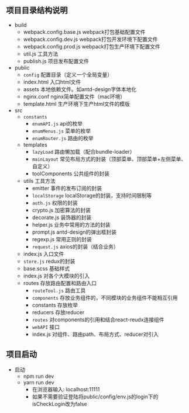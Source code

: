## 项目目录结构说明

- build
  - webpack.config.base.js  webpack打包基础配置文件
  - webpack.config.dev.js  webpack打包开发环境下配置文件
  - webpack.config.prod.js webpack打包生产环境下配置文件
  - util.js 工具方法
  - publish.js  项目发布配置文件
- public
  - ``config``  配置目录（定义一个全局变量）
  - index.html  入口html文件
  - assets  本地依赖文件。如antd-design字体本地化
  - nginx.conf  nginx简单配置文件（mac环境）
  - template.html 生产环境下生产html文件的模版
- src
  - ``constants``
    - ``enumAPI.js``  api的枚举
    - ``enumMenus.js``  菜单的枚举
    - ``enumRouter.js``  路由的枚举  			
  - templates
    - ``lazyLoad``  路由懒加载（配合bundle-loader）
    - ``mainLayout``  常见布局方式的封装（顶部菜单、顶部菜单+左侧菜单、自定义）
    - toolComponents 公共组件的封装
  - utils  工具方法
    - emitter  事件的发布订阅的封装
    - ``localStorage``  localStorage的封装，支持时间限制等
    - ``auth.js``  权限的封装
    - crypto.js  加密算法的封装
    - decorate.js  装饰器的封装
    - helper.js  业务中常用的方法的封装
    - prompt.js  antd-design的弹出框封装
    - regexp.js  常用正则的封装
    - ``request.js``  axios的封装（结合业务）
  - index.js  入口文件
  - ``store.js``  redux的封装
  - base.scss  基础样式
  - index.js  对各个大模块的引入
  - routes  存放路由配置和路由入口
    - ``routeTool.js``  路由工具
    - ``components``  存放业务组件的，不同模块的业务组件不能相互引用
    - constants  存放枚举
    - reducers  存放reducer
    - ``routes``  对components的引用和结合react-reudx连接组件
    - ``webAPI``  接口
    - index.js  对组件、路由path、布局方式、reducer对引入
						
## 项目启动

- 启动
  - npm run dev
  - yarn run dev
    - 在浏览器输入: localhost:11111
    - 如果不需要验证登陆将public/config/env.js的login下的isCheckLogin改为false
